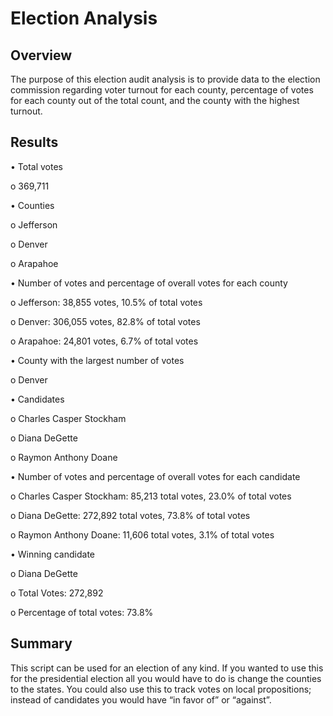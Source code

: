# Election Analysis
## Overview
The purpose of this election audit analysis is to provide data to the election commission regarding voter turnout for each county, percentage of votes for each county out of the total count, and the county with the highest turnout.
## Results
•	Total votes

o	369,711

•	Counties

o	Jefferson

o	Denver

o	Arapahoe

•	Number of votes and percentage of overall votes for each county

o	Jefferson: 38,855 votes, 10.5% of total votes

o	Denver: 306,055 votes, 82.8% of total votes

o	Arapahoe: 24,801 votes, 6.7% of total votes

•	County with the largest number of votes

o	Denver

•	Candidates

o	Charles Casper Stockham

o	Diana DeGette

o	Raymon Anthony Doane

•	Number of votes and percentage of overall votes for each candidate

o	Charles Casper Stockham: 85,213 total votes, 23.0% of total votes

o	Diana DeGette: 272,892 total votes, 73.8% of total votes

o	Raymon Anthony Doane: 11,606 total votes, 3.1% of total votes

•	Winning candidate

o	Diana DeGette

o	Total Votes: 272,892

o	Percentage of total votes: 73.8%

## Summary
This script can be used for an election of any kind. If you wanted to use this for the presidential election all you would have to do is change the counties to the states. You could also use this to track votes on local propositions; instead of candidates you would have “in favor of” or “against”.

